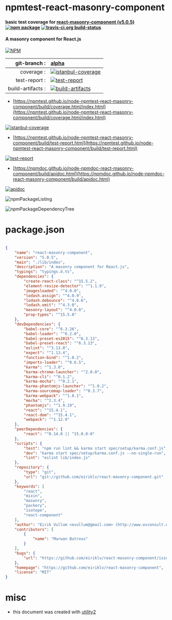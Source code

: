 # npmtest-react-masonry-component

#### basic test coverage for  [react-masonry-component (v5.0.5)](https://github.com/eiriklv/react-masonry-component)  [![npm package](https://img.shields.io/npm/v/npmtest-react-masonry-component.svg?style=flat-square)](https://www.npmjs.org/package/npmtest-react-masonry-component) [![travis-ci.org build-status](https://api.travis-ci.org/npmtest/node-npmtest-react-masonry-component.svg)](https://travis-ci.org/npmtest/node-npmtest-react-masonry-component)

#### A masonry component for React.js

[![NPM](https://nodei.co/npm/react-masonry-component.png?downloads=true&downloadRank=true&stars=true)](https://www.npmjs.com/package/react-masonry-component)

| git-branch : | [alpha](https://github.com/npmtest/node-npmtest-react-masonry-component/tree/alpha)|
|--:|:--|
| coverage : | [![istanbul-coverage](https://npmtest.github.io/node-npmtest-react-masonry-component/build/coverage.badge.svg)](https://npmtest.github.io/node-npmtest-react-masonry-component/build/coverage.html/index.html)|
| test-report : | [![test-report](https://npmtest.github.io/node-npmtest-react-masonry-component/build/test-report.badge.svg)](https://npmtest.github.io/node-npmtest-react-masonry-component/build/test-report.html)|
| build-artifacts : | [![build-artifacts](https://npmtest.github.io/node-npmtest-react-masonry-component/glyphicons_144_folder_open.png)](https://github.com/npmtest/node-npmtest-react-masonry-component/tree/gh-pages/build)|

- [https://npmtest.github.io/node-npmtest-react-masonry-component/build/coverage.html/index.html](https://npmtest.github.io/node-npmtest-react-masonry-component/build/coverage.html/index.html)

[![istanbul-coverage](https://npmtest.github.io/node-npmtest-react-masonry-component/build/screenCapture.buildCi.browser.%252Ftmp%252Fbuild%252Fcoverage.lib.html.png)](https://npmtest.github.io/node-npmtest-react-masonry-component/build/coverage.html/index.html)

- [https://npmtest.github.io/node-npmtest-react-masonry-component/build/test-report.html](https://npmtest.github.io/node-npmtest-react-masonry-component/build/test-report.html)

[![test-report](https://npmtest.github.io/node-npmtest-react-masonry-component/build/screenCapture.buildCi.browser.%252Ftmp%252Fbuild%252Ftest-report.html.png)](https://npmtest.github.io/node-npmtest-react-masonry-component/build/test-report.html)

- [https://npmdoc.github.io/node-npmdoc-react-masonry-component/build/apidoc.html](https://npmdoc.github.io/node-npmdoc-react-masonry-component/build/apidoc.html)

[![apidoc](https://npmdoc.github.io/node-npmdoc-react-masonry-component/build/screenCapture.buildCi.browser.%252Ftmp%252Fbuild%252Fapidoc.html.png)](https://npmdoc.github.io/node-npmdoc-react-masonry-component/build/apidoc.html)

![npmPackageListing](https://npmtest.github.io/node-npmtest-react-masonry-component/build/screenCapture.npmPackageListing.svg)

![npmPackageDependencyTree](https://npmtest.github.io/node-npmtest-react-masonry-component/build/screenCapture.npmPackageDependencyTree.svg)



# package.json

```json

{
    "name": "react-masonry-component",
    "version": "5.0.5",
    "main": "./lib/index",
    "description": "A masonry component for React.js",
    "typings": "typings.d.ts",
    "dependencies": {
        "create-react-class": "^15.5.2",
        "element-resize-detector": "^1.1.9",
        "imagesloaded": "^4.0.0",
        "lodash.assign": "^4.0.9",
        "lodash.debounce": "^4.0.6",
        "lodash.omit": "^4.3.0",
        "masonry-layout": "^4.0.0",
        "prop-types": "^15.5.8"
    },
    "devDependencies": {
        "babel-core": "^6.3.26",
        "babel-loader": "^6.2.0",
        "babel-preset-es2015": "^6.3.13",
        "babel-preset-react": "^6.3.13",
        "eslint": "^3.13.0",
        "expect": "^1.13.4",
        "function-bind": "^1.0.2",
        "imports-loader": "^0.6.5",
        "karma": "^1.3.0",
        "karma-chrome-launcher": "^2.0.0",
        "karma-cli": "^0.1.2",
        "karma-mocha": "^0.2.1",
        "karma-phantomjs-launcher": "^1.0.2",
        "karma-sourcemap-loader": "^0.3.7",
        "karma-webpack": "^1.8.1",
        "mocha": "^2.3.4",
        "phantomjs": "^1.9.19",
        "react": "^15.4.1",
        "react-dom": "^15.4.1",
        "webpack": "^1.12.9"
    },
    "peerDependencies": {
        "react": "^0.14.0 || ^15.0.0-0"
    },
    "scripts": {
        "test": "npm run lint && karma start spec/setup/karma.conf.js",
        "dev": "karma start spec/setup/karma.conf.js --no-single-run",
        "lint": "eslint lib/index.js"
    },
    "repository": {
        "type": "git",
        "url": "git://github.com/eiriklv/react-masonry-component.git"
    },
    "keywords": [
        "react",
        "mixin",
        "masonry",
        "packery",
        "isotope",
        "react-component"
    ],
    "author": "Eirik Vullum <evullum@gmail.com> (http://www.evconsult.no/)",
    "contributors": [
        {
            "name": "Marwan Butrous"
        }
    ],
    "bugs": {
        "url": "https://github.com/eiriklv/react-masonry-component/issues"
    },
    "homepage": "https://github.com/eiriklv/react-masonry-component",
    "license": "MIT"
}
```



# misc
- this document was created with [utility2](https://github.com/kaizhu256/node-utility2)
